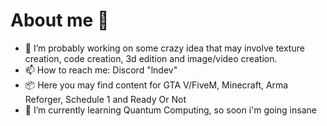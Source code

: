 # About me 📡

- 🔭 I’m probably working on some crazy idea that may involve texture creation, code creation, 3d edition and image/video creation.
- 📫 How to reach me: Discord "lndev"
- 📦 Here you may find content for GTA V/FiveM, Minecraft, Arma Reforger, Schedule 1 and Ready Or Not
- 🌱 I’m currently learning Quantum Computing, so soon i'm going insane


<!--
**LN-Development/LN-Development** is a ✨ _special_ ✨ repository because its `README.md` (this file) appears on your GitHub profile.

Here are some ideas to get you started:

- 🔭 I’m currently working on ...
- 🌱 I’m currently learning ...
- 👯 I’m looking to collaborate on ...
- 🤔 I’m looking for help with ...
- 💬 Ask me about ...
- 📫 How to reach me: ...
- 😄 Pronouns: ...
- ⚡ Fun fact: ...    
-->
